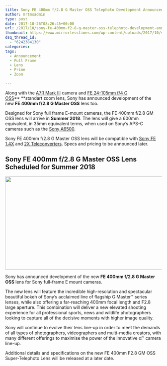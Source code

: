 ```yaml
---
title: Sony FE 400mm f/2.8 G Master OSS Telephoto Development Announced
author: mrtmsadmin
type: post
date: 2017-10-26T08:26:45+00:00
url: /2017/10/sony-fe-400mm-f2-8-g-master-oss-telephoto-development-announced/
thumbnail: https://www.mirrorlesstimes.com/wp-content/uploads/2017/10/sony-fe-400mm-f2-8-g-master-oss-telephoto-development-announced-750x475.jpg
dsq_thread_id:
  - "6242384130"
categories:
tags:
  - Announcement
  - Full Frame
  - Lens
  - Prime
  - Zoom

---
```

Along with the [A7R Mark III][1] camera and [FE 24-105mm f/4 G OSS][2]** **standart zoom lens, Sony has announced development of the new **FE 400mm f/2.8 G Master OSS** lens too.

Designed for Sony full frame E-mount cameras, the FE 400mm f/2.8 GM OSS lens will arrive in **Summer 2018**. The lens will give a 600mm equivalent, in 35mm equivalent terms, when used on Sony’s APS-C cameras such as the [Sony A6500][3].

Sony FE 400mm f/2.8 G Master OSS lens will be compatible with <a href="http://www.bhphotovideo.com/c/product/1222777-REG/sony_sel14tc_fe_1_4x_teleconverter.html/BI/20175/KBID/14249" target="_blank" rel="external nofollow noopener">Sony FE 1.4X</a> and <a href="http://www.bhphotovideo.com/c/product/1222778-REG/sony_sel20tc_fe_2x_teleconverter.html/BI/20175/KBID/14249" target="_blank" rel="external nofollow noopener">2X Teleconverters</a>. Specs and pricing to be announced later.<!--more-->

## Sony FE 400mm f/2.8 G Master OSS Lens Scheduled for Summer 2018

[<img class="aligncenter size-full wp-image-1347" src="https://i0.wp.com/www.mirrorlesstimes.com/wp-content/uploads/2017/10/sony-fe-400mm-f2-8-g-master-oss-telephoto-development-announced.jpg?resize=600%2C300&#038;ssl=1" alt="" width="600" height="300" srcset="https://i0.wp.com/www.mirrorlesstimes.com/wp-content/uploads/2017/10/sony-fe-400mm-f2-8-g-master-oss-telephoto-development-announced.jpg?w=950&ssl=1 950w, https://i0.wp.com/www.mirrorlesstimes.com/wp-content/uploads/2017/10/sony-fe-400mm-f2-8-g-master-oss-telephoto-development-announced.jpg?resize=300%2C150&ssl=1 300w, https://i0.wp.com/www.mirrorlesstimes.com/wp-content/uploads/2017/10/sony-fe-400mm-f2-8-g-master-oss-telephoto-development-announced.jpg?resize=768%2C384&ssl=1 768w, https://i0.wp.com/www.mirrorlesstimes.com/wp-content/uploads/2017/10/sony-fe-400mm-f2-8-g-master-oss-telephoto-development-announced.jpg?resize=700%2C350&ssl=1 700w" sizes="(max-width: 600px) 100vw, 600px" data-recalc-dims="1" />][4]

Sony has announced development of the new **FE 400mm f/2.8 G Master OSS** lens for Sony full-frame E mount cameras.

The new lens will feature the incredible high-resolution and spectacular beautiful bokeh of Sony’s acclaimed line of flagship G Master™ series lenses, while also offering a far-reaching 400mm focal length and F2.8 large aperture. This combination will deliver a new elevated shooting experience for all professional sports, news and wildlife photographers looking to capture all of the decisive moments with higher image quality.

Sony will continue to evolve their lens line-up in order to meet the demands of all types of photographers, videographers and multi-media creators, with many different offerings to maximise the power of the innovative α™ camera line-up.

Additional details and specifications on the new FE 400mm F2.8 GM OSS Super-Telephoto Lens will be released at a later date.

 [1]: https://www.mirrorlesstimes.com/2017/10/sony-a7riii/
 [2]: https://www.mirrorlesstimes.com/2017/10/sony-unveils-fe-24-105mm-f4-g-oss-lens/
 [3]: https://www.dailycameranews.com/2016/11/best-sony-a6500-lenses/
 [4]: https://i0.wp.com/www.mirrorlesstimes.com/wp-content/uploads/2017/10/sony-fe-400mm-f2-8-g-master-oss-telephoto-development-announced.jpg?ssl=1